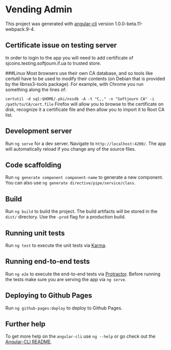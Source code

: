 # Vending Admin

This project was generated with [angular-cli](https://github.com/angular/angular-cli) version 1.0.0-beta.11-webpack.9-4.

## Certificate issue on testing server
In order to login to the app you will need to add certificate of sjcoins.testing.softjourn.if.ua to trusted store.

###Linux
Most browsers use their own CA database, and so tools like certutil have to be used to modify their contents (on Debian that is provided by the libnss3-tools package). For example, with Chrome you run something along the lines of:

`certutil -d sql:$HOME/.pki/nssdb -A -t "C,," -n "Softjourn CA" -i /path/to/CA/cert.file`
Firefox will allow you to browse to the certificate on disk, recognize it a certificate file and then allow you to import it to Root CA list.

## Development server
Run `ng serve` for a dev server. Navigate to `http://localhost:4200/`. The app will automatically reload if you change any of the source files.

## Code scaffolding

Run `ng generate component component-name` to generate a new component. You can also use `ng generate directive/pipe/service/class`.

## Build

Run `ng build` to build the project. The build artifacts will be stored in the `dist/` directory. Use the `-prod` flag for a production build.

## Running unit tests

Run `ng test` to execute the unit tests via [Karma](https://karma-runner.github.io).

## Running end-to-end tests

Run `ng e2e` to execute the end-to-end tests via [Protractor](http://www.protractortest.org/). 
Before running the tests make sure you are serving the app via `ng serve`.

## Deploying to Github Pages

Run `ng github-pages:deploy` to deploy to Github Pages.

## Further help

To get more help on the `angular-cli` use `ng --help` or go check out the [Angular-CLI README](https://github.com/angular/angular-cli/blob/master/README.md).

